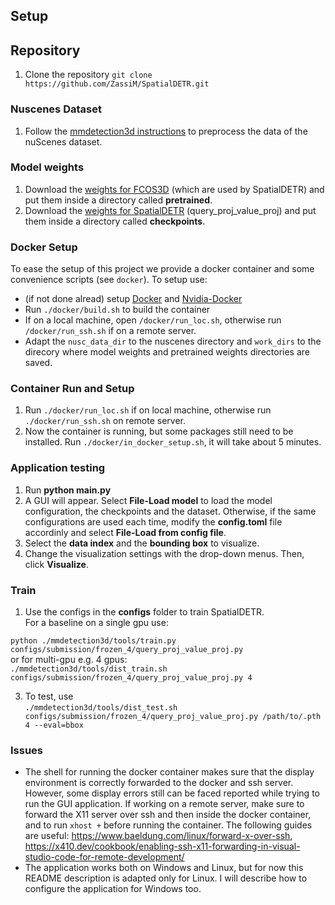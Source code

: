## Setup
## Repository
1. Clone the repository `git clone https://github.com/ZassiM/SpatialDETR.git`

### Nuscenes Dataset
1. Follow the [mmdetection3d instructions](https://mmdetection3d.readthedocs.io/en/v1.0.0rc1/datasets/nuscenes_det.html) to preprocess the data of the nuScenes dataset.

### Model weights
1. Download the [weights for FCOS3D](https://rwth-aachen.sciebo.de/s/asoSC5oMD1TNEsy) (which are used by SpatialDETR) and put them inside a directory called **pretrained**.
2. Download the [weights for SpatialDETR](https://rwth-aachen.sciebo.de/s/fgmMdPEQKQu9hz) (query_proj_value_proj) and put them inside a directory called **checkpoints**.


### Docker Setup
To ease the setup of this project we provide a docker container and some convenience scripts (see `docker`). To setup use:
- (if not done alread) setup [Docker](https://docs.docker.com/engine/install/ubuntu/) and [Nvidia-Docker](https://docs.nvidia.com/datacenter/cloud-native/container-toolkit/install-guide.html#docker)
- Run `./docker/build.sh` to build the container
- If on a local machine, open `/docker/run_loc.sh`, otherwise run `/docker/run_ssh.sh` if on a remote server.
- Adapt the `nusc_data_dir` to the nuscenes directory and `work_dirs` to the direcory where model weights and pretrained weights directories are saved.

### Container Run and Setup
1. Run `./docker/run_loc.sh` if on local machine, otherwise run `./docker/run_ssh.sh` on remote server. 
2. Now the container is running, but some packages still need to be installed. Run `./docker/in_docker_setup.sh`, it will take about 5 minutes.

### Application testing
1. Run **python main.py**
2. A GUI will appear. Select **File-Load model** to load the model configuration, the checkpoints and the dataset. Otherwise, if the same configurations are used each time, modify the **config.toml** file accordinly and select **File-Load from config file**.
3. Select the **data index** and the **bounding box** to visualize. 
4. Change the visualization settings with the drop-down menus. Then, click **Visualize**. 


### Train
1. Use the configs in the **configs** folder to train SpatialDETR.  
For a baseline on a single gpu use:

`python ./mmdetection3d/tools/train.py configs/submission/frozen_4/query_proj_value_proj.py`  
  or for multi-gpu e.g. 4 gpus:  
`./mmdetection3d/tools/dist_train.sh configs/submission/frozen_4/query_proj_value_proj.py 4`

3. To test, use  
`./mmdetection3d/tools/dist_test.sh configs/submission/frozen_4/query_proj_value_proj.py /path/to/.pth 4 --eval=bbox`

### Issues
- The shell for running the docker container makes sure that the display environment is correctly forwarded to the docker and ssh server. However, some display errors still can be faced reported while trying to run the GUI application. If working on a remote server, make sure to forward the X11 server over ssh and then inside the docker container, and to run `xhost +` before running the container. The following guides are useful: https://www.baeldung.com/linux/forward-x-over-ssh, https://x410.dev/cookbook/enabling-ssh-x11-forwarding-in-visual-studio-code-for-remote-development/
- The application works both on Windows and Linux, but for now this README description is adapted only for Linux. I will describe how to configure the application for Windows too.

 